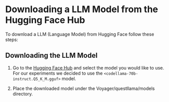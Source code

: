 # Downloading a LLM Model from the Hugging Face Hub

To download a LLM (Language Model) from Hugging Face follow these steps:

## Downloading the LLM Model

1. Go to the [Hugging Face Hub](https://huggingface.co/TheBloke/CodeLlama-70B-Instruct-GGUF/tree/main) and select the model you would like to use.
   For our experiments we decided to use the `<codellama-70b-instruct.Q5_K_M.gguf>` model.

2. Place the downloaded model under the Voyager/questllama/models directory.
